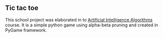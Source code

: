 <p align="center"><b><h2>Tic tac toe </h2></b></p>

This school project was elaborated in to [Artificial Intelligence Algorithms](https://www.fme.vutbr.cz/en/studenti/predmety/244409) course. It is a simple python game using alpha-beta pruning and created in PyGame framework.
